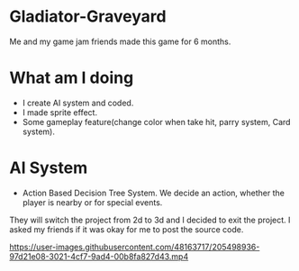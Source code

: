 # Gladiator-Graveyard
Me and my game jam friends made this game for 6 months.

# What am I doing
- I create AI system and coded.
- I made sprite effect.
- Some gameplay feature(change color when take hit, parry system, Card system).

# AI System
- Action Based Decision Tree System. We decide an action, whether the player is nearby or for special events.

They will switch the project from 2d to 3d and I decided to exit the project. 
I asked my friends if it was okay for me to post the source code. 



https://user-images.githubusercontent.com/48163717/205498936-97d21e08-3021-4cf7-9ad4-00b8fa827d43.mp4

